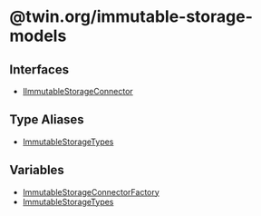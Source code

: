 # @twin.org/immutable-storage-models

## Interfaces

- [IImmutableStorageConnector](interfaces/IImmutableStorageConnector.md)

## Type Aliases

- [ImmutableStorageTypes](type-aliases/ImmutableStorageTypes.md)

## Variables

- [ImmutableStorageConnectorFactory](variables/ImmutableStorageConnectorFactory.md)
- [ImmutableStorageTypes](variables/ImmutableStorageTypes.md)
